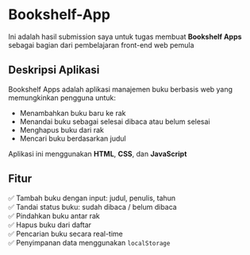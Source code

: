 # Bookshelf-App

Ini adalah hasil submission saya untuk tugas membuat **Bookshelf Apps** sebagai bagian dari pembelajaran front-end web pemula

## Deskripsi Aplikasi

Bookshelf Apps adalah aplikasi manajemen buku berbasis web yang memungkinkan pengguna untuk:

- Menambahkan buku baru ke rak
- Menandai buku sebagai selesai dibaca atau belum selesai
- Menghapus buku dari rak
- Mencari buku berdasarkan judul

Aplikasi ini menggunakan **HTML**, **CSS**, dan **JavaScript**

## Fitur

✅ Tambah buku dengan input: judul, penulis, tahun  
✅ Tandai status buku: sudah dibaca / belum dibaca  
✅ Pindahkan buku antar rak  
✅ Hapus buku dari daftar  
✅ Pencarian buku secara real-time  
✅ Penyimpanan data menggunakan `localStorage`


